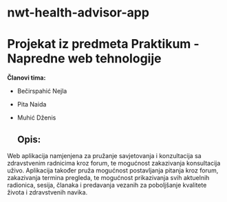 # nwt-health-advisor-app
# Projekat iz predmeta Praktikum - Napredne web tehnologije
**Članovi tima:**
- Bečirspahić Nejla
- Pita Naida
- Muhić Dženis

  ## Opis:
Web aplikacija namjenjena za pružanje savjetovanja i konzultacija sa zdravstvenim radnicima kroz forum, te mogućnost zakazivanja konsultacija uživo. Aplikacija također pruža  mogućnost postavljanja pitanja kroz forum, zakazivanja termina pregleda, te mogućnost prikazivanja svih aktuelnih radionica, sesija, članaka i predavanja vezanih za poboljšanje kvalitete života i zdravstvenih navika.

